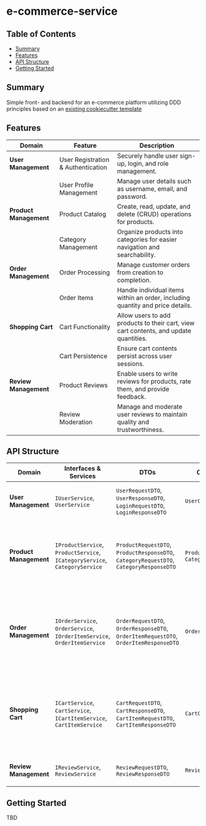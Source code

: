 # e-commerce-service

## Table of Contents

- [Summary](#summary)
- [Features](#features)
- [API Structure](#api-structure)
- [Getting Started](#getting-started)

## Summary

Simple front- and backend for an e-commerce platform utilizing DDD principles based on an [existing cookiecutter template](https://github.com/MGTheTrain/dotnet-ddd-web-api-starter)

## Features

| **Domain**             | **Feature**                                | **Description**                                                             |
|------------------------|--------------------------------------------|-----------------------------------------------------------------------------|
| **User Management**    | User Registration & Authentication         | Securely handle user sign-up, login, and role management.                   |
|                        | User Profile Management                    | Manage user details such as username, email, and password.                  |
| **Product Management** | Product Catalog                            | Create, read, update, and delete (CRUD) operations for products.            |
|                        | Category Management                        | Organize products into categories for easier navigation and searchability.  |
| **Order Management**   | Order Processing                           | Manage customer orders from creation to completion.                         |
|                        | Order Items                                | Handle individual items within an order, including quantity and price details. |
| **Shopping Cart**      | Cart Functionality                         | Allow users to add products to their cart, view cart contents, and update quantities. |
|                        | Cart Persistence                           | Ensure cart contents persist across user sessions.                          |
| **Review Management**  | Product Reviews                            | Enable users to write reviews for products, rate them, and provide feedback. |
|                        | Review Moderation                          | Manage and moderate user reviews to maintain quality and trustworthiness.   |

## API Structure

| Domain                | Interfaces & Services                                                                 | DTOs                                                                                 | Controllers        | Endpoints                                                                                                         |
|-----------------------|----------------------------------------------------------------------------------------|--------------------------------------------------------------------------------------|--------------------|------------------------------------------------------------------------------------------------------------------|
| **User Management**   | `IUserService`, `UserService`                                                          | `UserRequestDTO`, `UserResponseDTO`, `LoginRequestDTO`, `LoginResponseDTO`           | `UserController`   | `POST /api/users/register`, `POST /api/users/login`, `GET /api/users/{userId}`, `PUT /api/users/{userId}`, `DELETE /api/users/{userId}` |
| **Product Management**| `IProductService`, `ProductService`, `ICategoryService`, `CategoryService`             | `ProductRequestDTO`, `ProductResponseDTO`, `CategoryRequestDTO`, `CategoryResponseDTO` | `ProductController`, `CategoryController` | `POST /api/products`, `GET /api/products`, `GET /api/products/{productId}`, `PUT /api/products/{productId}`, `DELETE /api/products/{productId}`, `POST /api/categories`, `GET /api/categories`, `GET /api/categories/{categoryId}`, `PUT /api/categories/{categoryId}`, `DELETE /api/categories/{categoryId}` |
| **Order Management**  | `IOrderService`, `OrderService`, `IOrderItemService`, `OrderItemService`               | `OrderRequestDTO`, `OrderResponseDTO`, `OrderItemRequestDTO`, `OrderItemResponseDTO` | `OrderController`  | `POST /api/orders`, `GET /api/orders`, `GET /api/orders/{orderId}`, `PUT /api/orders/{orderId}`, `DELETE /api/orders/{orderId}`, `POST /api/orders/{orderId}/items`, `GET /api/orders/{orderId}/items`, `GET /api/orders/{orderId}/items/{itemId}`, `PUT /api/orders/{orderId}/items/{itemId}`, `DELETE /api/orders/{orderId}/items/{itemId}` |
| **Shopping Cart**     | `ICartService`, `CartService`, `ICartItemService`, `CartItemService`                   | `CartRequestDTO`, `CartResponseDTO`, `CartItemRequestDTO`, `CartItemResponseDTO`     | `CartController`   | `POST /api/carts`, `GET /api/carts/{cartId}`, `PUT /api/carts/{cartId}`, `DELETE /api/carts/{cartId}`, `POST /api/carts/{cartId}/items`, `GET /api/carts/{cartId}/items`, `GET /api/carts/{cartId}/items/{itemId}`, `PUT /api/carts/{cartId}/items/{itemId}`, `DELETE /api/cart/{cartId}/items/{itemId}`                                      |
| **Review Management** | `IReviewService`, `ReviewService`                                                      | `ReviewRequestDTO`, `ReviewResponseDTO`                                              | `ReviewController` | `POST /api/reviews`, `GET /api/reviews`, `GET /api/reviews/{reviewId}`, `PUT /api/reviews/{reviewId}`, `DELETE /api/reviews/{reviewId}` |

## Getting Started

TBD
